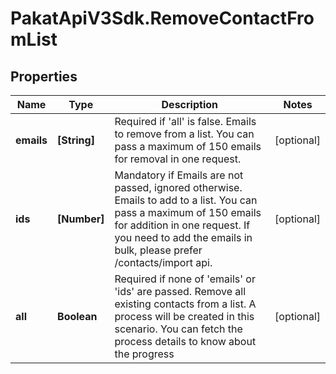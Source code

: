 # PakatApiV3Sdk.RemoveContactFromList

## Properties
Name | Type | Description | Notes
------------ | ------------- | ------------- | -------------
**emails** | **[String]** | Required if &#39;all&#39; is false. Emails to remove from a list. You can pass a maximum of 150 emails for removal in one request. | [optional] 
**ids** | **[Number]** | Mandatory if Emails are not passed, ignored otherwise. Emails to add to a list. You can pass a maximum of 150 emails for addition in one request. If you need to add the emails in bulk, please prefer /contacts/import api. | [optional] 
**all** | **Boolean** | Required if none of &#39;emails&#39; or &#39;ids&#39; are passed. Remove all existing contacts from a list.  A process will be created in this scenario. You can fetch the process details to know about the progress | [optional] 


